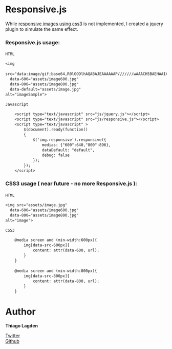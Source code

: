 Responsive.js
=============

While [responsive images using css3](http://nicolasgallagher.com/responsive-images-using-css3/) is not implemented, I created a jquery plugin to simulate the same effect.

### Responsive.js usage:

`HTML` 

    <img
      src="data:image/gif;base64,R0lGODlhAQABAJEAAAAAAP///////wAAACH5BAEHAAIALAAAAAABAAEAAAICVAEAOw=="
      data-600="assets/image600.jpg"
      data-800="assets/image800.jpg"
      data-default="assets/image.jpg"
    alt="imageSample">

`Javascript`

        <script type="text/javascript" src="js/jquery.js"></script>
        <script type="text/javascript" src="js/responsive.js"></script>
        <script type="text/javascript" >
            $(document).ready(function()
            {
                $('img.responsive').responsive({
                    medias: {"600":640,"800":896},
                    dataDefault: "default",
                    debug: false
                });
            });
        </script>

### CSS3 usage ( near future - no more Responsive.js ):

`HTML` 

    <img src="assets/image.jpg"
      data-600="assets/image600.jpg"
      data-800="assets/image800.jpg"
    alt="image">

`CSS3`

        @media screen and (min-width:600px){
            img[data-src-600px]{
                content: attr(data-600, url);
            }
        }

        @media screen and (min-width:800px){
            img[data-src-800px]{
                content: attr(data-800, url);
            }
        }

Author
======

**Thiago Lagden**

[Twitter](http://twitter.com/thiagolagden)  
[Github](http://github.com/lagden)